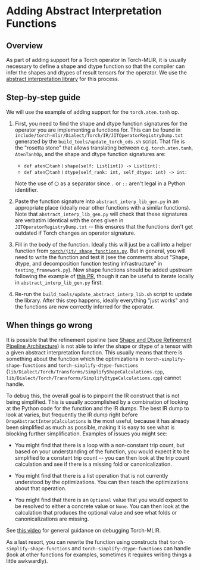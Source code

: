 # Adding Abstract Interpretation Functions

## Overview

As part of adding support for a Torch operator in Torch-MLIR, it is usually
necessary to define a shape and dtype function so that the compiler can infer
the shapes and dtypes of result tensors for the operator. We use the 
[abstract interpretation library](abstract_interp_lib.md) for this process.

## Step-by-step guide

We will use the example of adding support for the `torch.aten.tanh` op.

1. First, you need to find the shape and dtype function signatures for
   the operator you are implementing a functions for. This can be
   found in
   `include/torch-mlir/Dialect/Torch/IR/JITOperatorRegistryDump.txt`
   generated by the `build_tools/update_torch_ods.sh` script. That
   file is the "rosetta stone" that allows translating between
   e.g. `torch.aten.tanh`, `AtenTanhOp`, and the shape and dtype
   function signatures are:
   
   - `def aten〇tanh〡shape(self: List[int]) -> List[int]:`
   - `def aten〇tanh〡dtype(self_rank: int, self_dtype: int) -> int:`

   Note the use of `〇` as a separator since `.` or `::` aren't legal
   in a Python identifier.

2. Paste the function signature into `abstract_interp_lib_gen.py` in an
   appropriate place (ideally near other functions with a similar
   functions). Note that `abstract_interp_lib_gen.py` will check that
   these signatures are verbatim identical with the ones given in
   `JITOperatorRegistryDump.txt` -- this ensures that the functions
   don't get outdated if Torch changes an operator signature.

3. Fill in the body of the function. Ideally this will just be a call
   into a helper function from
   [`torch/jit/_shape_functions.py`](https://github.com/pytorch/pytorch/blob/279634f384662b7c3a9f8bf7ccc3a6afd2f05657/torch/jit/_shape_functions.py#L1).
   But in general, you will need to write the function and test it
   (see the comments about "Shape, dtype, and decomposition function
   testing infrastructure" in `testing_framework.py`). New shape
   functions should be added upstream following the example of [this PR](https://github.com/pytorch/pytorch/pull/76889), 
   though it can be useful to iterate locally in `abstract_interp_lib_gen.py` 
   first.

4. Re-run the `build_tools/update_abstract_interp_lib.sh` script to
   update the library. After this step happens, ideally everything
   "just works" and the functions are now correctly inferred for the
   operator.

## When things go wrong

It is possible that the refinement pipeline (see [Shape and Dtype Refinement Pipeline Architecture](abstract_interp_lib.md#shape-and-dtype-refinement-pipeline-architecture))
is not able to infer the shape or dtype of a tensor with a given
abstract interpretation function. This usually means that there is something
about the function which the optimizations in
`torch-simplify-shape-functions` and `torch-simplify-dtype-functions`
(`lib/Dialect/Torch/Transforms/SimplifyShapeCalculations.cpp`,
`lib/Dialect/Torch/Transforms/SimplifyDtypeCalculations.cpp`)
cannot handle.

To debug this, the overall goal is to pinpoint the IR construct that is not
being simplified. This is usually accomplished by a combination of looking at
the Python code for the function and the IR dumps. The best IR dump to look at
varies, but frequently the IR dump right before `DropAbstractInterpCalculations`
is the most useful, because it has already been simplified as much as possible,
making it is easy to see what is blocking further simplification. Examples of
issues you might see:

- You might find that there is a loop with a non-constant trip count,
  but based on your understanding of the function, you would expect it
  to be simplified to a constant trip count -- you can then look at
  the trip count calculation and see if there is a missing fold or
  canonicalization.

- You might find that there is a list operation that is not currently understood
  by the optimizations. You can then teach the optimizations about that
  operation.

- You might find that there is an `Optional` value that you would
  expect to be resolved to either a concrete value or `None`. You can
  then look at the calculation that produces the optional value and
  see what folds or canonicalizations are missing.

See [this video](https://www.youtube.com/watch?v=E5epCJOtrf8) for general
guidance on debugging Torch-MLIR.

As a last resort, you can rewrite the function using constructs that
`torch-simplify-shape-functions` and `torch-simplify-dtype-functions` can handle
(look at other functions for examples, sometimes it requires writing things a
little awkwardly).
